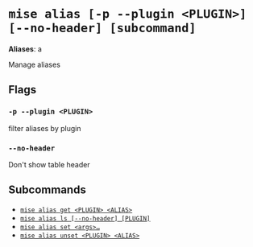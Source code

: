 # `mise alias [-p --plugin <PLUGIN>] [--no-header] [subcommand]`

**Aliases**: a

Manage aliases

## Flags

### `-p --plugin <PLUGIN>`

filter aliases by plugin

### `--no-header`

Don't show table header

## Subcommands

* [`mise alias get <PLUGIN> <ALIAS>`](/cli/alias/get.md)
* [`mise alias ls [--no-header] [PLUGIN]`](/cli/alias/ls.md)
* [`mise alias set <args>…`](/cli/alias/set.md)
* [`mise alias unset <PLUGIN> <ALIAS>`](/cli/alias/unset.md)
